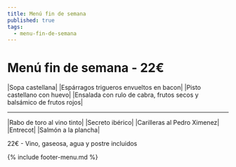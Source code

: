 ```yaml
---
title: Menú fin de semana
published: true
tags:
  - menu-fin-de-semana
---
```


# Menú fin de semana - 22€

|Sopa castellana|
|Espárragos trigueros envueltos en bacon|
|Pisto castellano con huevo|
|Ensalada con rulo de cabra, frutos secos y balsámico de frutos rojos|

------

|Rabo de toro al vino tinto|
|Secreto ibérico|
|Carilleras al Pedro Ximenez|
|Entrecot|
|Salmón a la plancha|

22€ - Vino, gaseosa, agua y postre incluidos

{% include footer-menu.md %}
